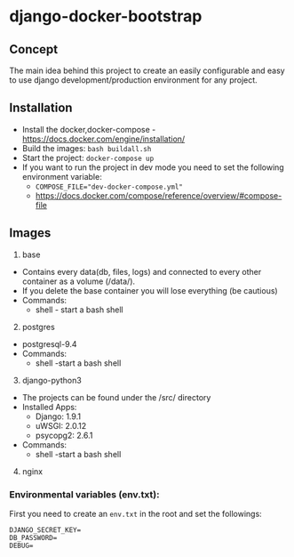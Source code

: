 # django-docker-bootstrap

## Concept
The main idea behind this project to create an easily configurable and easy to use django
development/production environment for any project.

## Installation
* Install the docker,docker-compose - https://docs.docker.com/engine/installation/
* Build the images: ```bash buildall.sh```
* Start the project: ```docker-compose up ```
* If you want to run the project in dev mode you need to set the following environment variable:         
    * ```COMPOSE_FILE="dev-docker-compose.yml"```
    * https://docs.docker.com/compose/reference/overview/#compose-file

## Images
1. base
 * Contains every data(db, files, logs) and connected to every other container as a volume (/data/).
 * If you delete the base container you will lose everything (be cautious)
 * Commands:
   * shell - start a bash shell
2. postgres
 * postgresql-9.4
 * Commands:
   * shell -start a bash shell
3. django-python3
 * The projects can be found under the /src/ directory
 * Installed Apps:
    * Django: 1.9.1
    * uWSGI: 2.0.12
    * psycopg2: 2.6.1
 * Commands:
   * shell -start a bash shell
4. nginx

### Environmental variables (env.txt):
First you need to create an ```env.txt``` in the root and set the followings:
```
DJANGO_SECRET_KEY=
DB_PASSWORD=
DEBUG=
```
